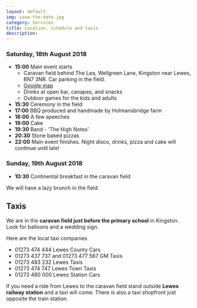 ```yaml
---
layout: default
img: save-the-date.jpg 
category: Services
title: Location, schedule and taxis
description: 
---
```

### Saturday, 18th August 2018
- **15:00** Main event starts
  - Caravan field behind The Lea, Wellgreen Lane, Kingston near Lewes, BN7 3NR. Car parking in the field.
  - [Google map](https://goo.gl/maps/KNiHoRGrGYF2)
  - Drinks at open bar, canapes, and snacks
  - Outdoor games for the kids and adults 
- **15:30** Ceremony in the field
- **17:00** BBQ produced and handmade by Holmansbridge farm 
- **18:00** A few speeches
- **19:00** Cake
- **19:30** Band - 'The High Notes' 
- **20:30** Stone baked pizzas 
- **22:00** Main event finishes. Night disco, drinks, pizza and cake will continue until late!

### Sunday, 19th August 2018
- **10:30** Continental breakfast in the caravan field  

We will have a lazy brunch in the field.  

## Taxis
We are in the **caravan field just before the primary school** in Kingston. Look for balloons and a wedding sign.  

Here are the local taxi companies 

- 01273 474 444 Lewes County Cars
- 01273 437 737 and 01273 477 567  GM Taxis
- 01273 483 232 Lewes Taxis
- 01273 474 747 Lewes Town Taxis
- 01273 480 000 Lewes Station Cars

If you need a ride from Lewes to the caravan field stand outside **Lewes railway station** and a taxi will come. There is also a taxi shopfront just opposite the train station.



